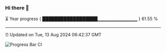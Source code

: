 ### Hi there 👋

⏳ Year progress { ██████████████████▁▁▁▁▁▁▁▁▁▁▁▁ } 61.55 %

---

⏰ Updated on Tue, 13 Aug 2024 06:42:37 GMT

![Progress Bar CI](https://github.com/IshwaranRudhara/GIT-ACTION/workflows/Progress%20Bar%20CI/badge.svg)
